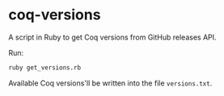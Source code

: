 # coq-versions

A script in Ruby to get Coq versions from GitHub releases API.

Run:

```bash
ruby get_versions.rb
```

Available Coq versions'll be written into the file `versions.txt`.
